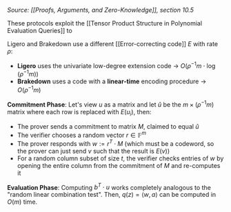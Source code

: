 *Source: [[Proofs, Arguments, and Zero-Knowledge]], section 10.5*

These protocols exploit the [[Tensor Product Structure in Polynomial Evaluation Queries]] to 

Ligero and Brakedown use a different [[Error-correcting code]] $E$ with rate $\rho$:
- **Ligero** uses the univariate low-degree extension code -> $O(\rho^{-1} m \cdot \log(\rho^{-1} m))$
- **Brakedown** uses a code with a **linear-time** encoding procedure -> $O(\rho^{-1} m)$

**Commitment Phase**:
Let's view $u$ as a matrix and let $\hat{u}$ be the $m \times (\rho^{-1} m)$ matrix where each row is replaced with $E(u_i)$, then:
- The prover sends a commitment to matrix $M$, claimed to equal $\hat{u}$
- The verifier chooses a random vector $r \in \mathbb{F}^m$
- The prover responds with $w := r^T \cdot M$ (which must be a codeword, so the prover can just send $v$ such that the result is $E(v)$)
- For a random column subset of size $t$, the verifier checks entries of $w$ by opening the entire column from the commitment of $M$ and re-computes it

**Evaluation Phase**:
Computing $b^T \cdot u$ works completely analogous to the "random linear combination test". Then, $q(z) = \langle w, a \rangle$ can be computed in $O(m)$ time.
